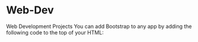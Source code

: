 # Web-Dev
Web Development Projects
You can add Bootstrap to any app by adding the following code to the top of your HTML:

<link rel="stylesheet" href="//maxcdn.bootstrapcdn.com//3bootstrap.3.1/css/bootstrap.min.css"/>
